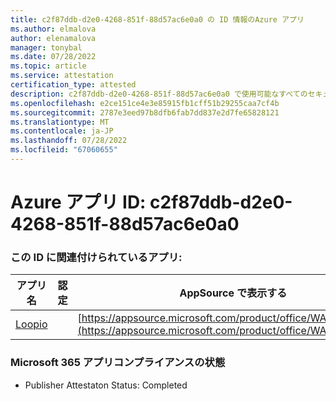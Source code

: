 ```yaml
---
title: c2f87ddb-d2e0-4268-851f-88d57ac6e0a0 の ID 情報のAzure アプリ
ms.author: elmalova
author: elenamalova
manager: tonybal
ms.date: 07/28/2022
ms.topic: article
ms.service: attestation
certification_type: attested
description: c2f87ddb-d2e0-4268-851f-88d57ac6e0a0 で使用可能なすべてのセキュリティとコンプライアンス情報。
ms.openlocfilehash: e2ce151ce4e3e85915fb1cff51b29255caa7cf4b
ms.sourcegitcommit: 2787e3eed97b8dfb6fab7dd837e2d7fe65828121
ms.translationtype: MT
ms.contentlocale: ja-JP
ms.lasthandoff: 07/28/2022
ms.locfileid: "67060655"
---
```

# <a name="azure-app-id-c2f87ddb-d2e0-4268-851f-88d57ac6e0a0"></a>Azure アプリ ID: c2f87ddb-d2e0-4268-851f-88d57ac6e0a0


### <a name="apps-associated-with-this-id"></a>この ID に関連付けられているアプリ:
| **アプリ名** | **認定** | **AppSource で表示する** |
|--------------|---------------|-----------------------|
| [Loopio](../forward/WA200004103.md) |  | [https://appsource.microsoft.com/product/office/WA200004103](https://appsource.microsoft.com/product/office/WA200004103) |

### <a name="microsoft-365-app-compliance-status"></a>Microsoft 365 アプリコンプライアンスの状態
- Publisher Attestaton Status: Completed
